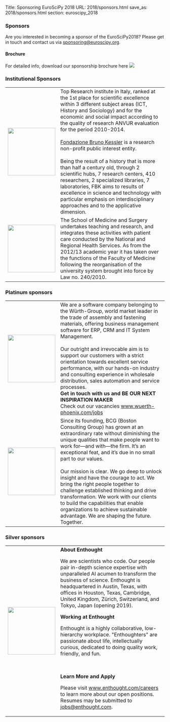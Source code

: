 Title: Sponsoring EuroSciPy 2018
URL: 2018/sponsors.html
save_as: 2018/sponsors.html
section: euroscipy_2018

### Sponsors
Are you interested in becoming a sponsor of the EuroSciPy2018? 
Please get in touch and contact us via <a href=mailto:sponsoring@euroscipy.org>sponsoring@euroscipy.org</a>.

#### Brochure
For detailed info, download our sponsorship brochure here <a href='../static/2018/euroscipy2018_sponsor.pdf'><img src='../static/2018/PDF-Download-Icon.png'></a>

### Institutional Sponsors

<table style="table-layout:fixed">

<tr>
  <td style="width:25%">
  <img src='../static/2018/fbklogo.png' width=150>
  </td>
  <td style="width:75%">
  Top Research institute in Italy, ranked at the 1st place for scientific excellence within 3 different subject areas (ICT, History and Sociology) and for the economic and social impact according to the quality of research ANVUR evaluation for the period 2010-2014.
<br><br>
<a href=www.fbk.eu target=_blank>Fondazione Bruno Kessler</a> is a research non-profit public interest entity.
<br><br>
Being the result of a history that is more than half a century old, through 2 scientific hubs, 7 research centers, 410 researchers, 2 specialized libraries, 7 laboratories, FBK aims to results of excellence in science and technology with particular emphasis on interdisciplinary approaches and to the applicative dimension.
  </td>
</tr>

<tr>
  <td style="width:25%">
  <img src='../static/2018/veronalogo.png' width=150>
  </td>
  <td style="width:75%">
  The School of Medicine and Surgery undertakes teaching and research, and integrates these activities with patient care conducted by the National and Regional Health Services. 
As from the 2012/13 academic year it has taken over the functions of the Faculty of Medicine following the reorganisation of the university system brought into force by Law no. 240/2010.
  </td>
</tr>
</table>

### Platinum sponsors

<table style="table-layout:fixed">
<tr>
  <td style="width:25%">
  <img src='../static/2018/wp.png' width=150>
  </td>
  <td style="width:75%">
  We are a software company belonging to the Würth-Group, world market leader in the trade of assembly and fastening materials, offering business management software for ERP, CRM and IT System Management.
<br><br>
Our outright and irrevocable aim is to support our customers with a strict orientation towards excellent service performance, with our hands-on industry and consulting experience in wholesale distribution, sales automation and service processes. <br>
<b>Get in touch with us and BE OUR NEXT INSPIRATION MAKER</b>
<br>Check out our vacancies <a href="www.wuerth-phoenix.com/jobs">www.wuerth-phoenix.com/jobs</a>
 </td>
</tr>

<tr>
  <td style="width:25%">
  <img src='../static/2018/bcg.jpg' width=150>
  </td>
  <td style="width:75%">
  Since its founding, BCG (Boston Consulting Group) has grown at an extraordinary rate without diminishing the unique qualities that make people want to work for—and with—the firm. It’s an exceptional feat, and it’s due in no small part to our values.<br><br>
  Our mission is clear. We go deep to unlock insight and have the courage to act. We bring the right people together to challenge established thinking and drive transformation. We work with our clients to build the capabilities that enable organizations to achieve sustainable advantage. We are shaping the future. Together.</td>
</tr>

</table>

### Silver sponsors

<table style="table-layout:fixed">
<tr>
  <td style="width:25%">
  <img src='../static/2018/ent.png' width=150>
  </td>
  <td style="width:75%">
 <b>About Enthought</b><br>

We are scientists who code. Our people pair in-depth science expertise with unparalleled AI acumen to transform the business of science. Enthought is headquartered in Austin, Texas, with offices in Houston, Texas, Cambridge, United Kingdom, Zürich, Switzerland, and Tokyo, Japan (opening 2019).

 

<b>Working at Enthought</b><br>

Enthought is a highly collaborative, low-hierarchy workplace. "Enthoughters" are passionate about life, intellectually curious, dedicated to doing quality work, friendly, and fun.

 <br>

<b>Learn More and Apply</b><br>

Please visit <a href='www.enthought.com/careers'>www.enthought.com/careers</a> to learn more about our open positions. Resumes may be submitted to <a href='mailto:jobs@enthought.com'>jobs@enthought.com</a>.</td>
</tr>


</table>
 
